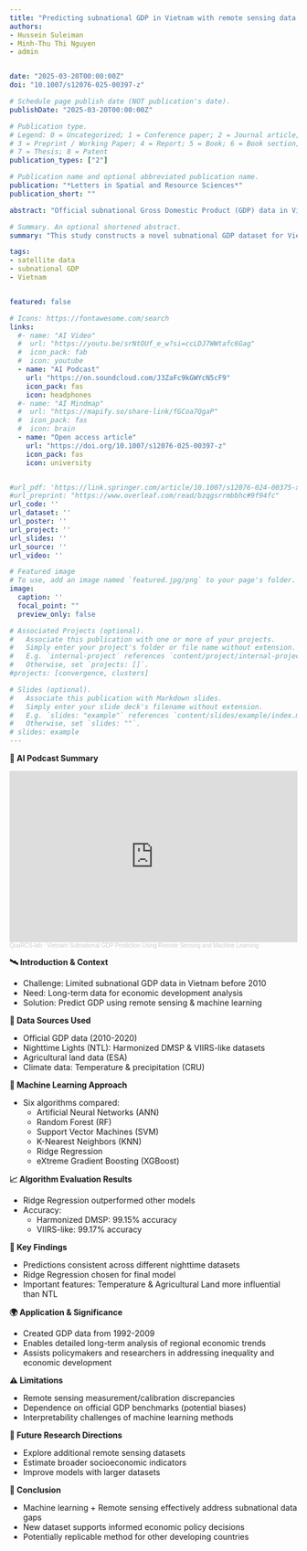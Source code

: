 ```yaml
---
title: "Predicting subnational GDP in Vietnam with remote sensing data: A machine learning approach"
authors:
- Hussein Suleiman
- Minh-Thu Thi Nguyen
- admin


date: "2025-03-20T00:00:00Z"
doi: "10.1007/s12076-025-00397-z"

# Schedule page publish date (NOT publication's date).
publishDate: "2025-03-20T00:00:00Z"

# Publication type.
# Legend: 0 = Uncategorized; 1 = Conference paper; 2 = Journal article;
# 3 = Preprint / Working Paper; 4 = Report; 5 = Book; 6 = Book section;
# 7 = Thesis; 8 = Patent
publication_types: ["2"]

# Publication name and optional abbreviated publication name.
publication: "*Letters in Spatial and Resource Sciences*"
publication_short: ""

abstract: "Official subnational Gross Domestic Product (GDP) data in Vietnam has been available only since 2010, hindering the analysis of long-term dynamics of local development. Based on remote sensing data and machine learning methods, we construct a subnational GDP indicator for the 63 Vietnamese provinces from 1992 to 2009. Specifically, we rely on nighttime lights (NTL), agricultural land, and climate datasets and employ six machine learning algorithms to construct the GDP dataset. We compare the accuracy of several machine learning algorithms and compare the predicted subnational GDP of the best-performing algorithm using two nighttime lights datasets. We show consistent predictions using both datasets, and construct the subnational GDP dataset using the NTL data with the longer temporal coverage. This new dataset allows researchers and policymakers to analyze long-term economic trends at the subnational level in Vietnam, filling a critical gap in historical economic data."

# Summary. An optional shortened abstract.
summary: "This study constructs a novel subnational GDP dataset for Vietnam by integrating nighttime lights, agricultural land, and climate data through machine learning methods"

tags:
- satellite data
- subnational GDP
- Vietnam


featured: false

# Icons: https://fontawesome.com/search
links:
  #- name: "AI Video"
  #  url: "https://youtu.be/srNtOUf_e_w?si=ccLDJ7WWtafc6Gag"
  #  icon_pack: fab
  #  icon: youtube
  - name: "AI Podcast"
    url: "https://on.soundcloud.com/J3ZaFc9kGWYcN5cF9"
    icon_pack: fas
    icon: headphones
  #- name: "AI Mindmap"
  #  url: "https://mapify.so/share-link/fGCoa7QgaP"
  #  icon_pack: fas
  #  icon: brain
  - name: "Open access article"
    url: "https://doi.org/10.1007/s12076-025-00397-z"
    icon_pack: fas
    icon: university


#url_pdf: 'https://link.springer.com/article/10.1007/s12076-024-00375-x'
#url_preprint: "https://www.overleaf.com/read/bzqgsrrmbbhc#9f94fc"
url_code: ''
url_dataset: ''
url_poster: ''
url_project: ''
url_slides: ''
url_source: ''
url_video: ''

# Featured image
# To use, add an image named `featured.jpg/png` to your page's folder.
image:
  caption: ''
  focal_point: ""
  preview_only: false

# Associated Projects (optional).
#   Associate this publication with one or more of your projects.
#   Simply enter your project's folder or file name without extension.
#   E.g. `internal-project` references `content/project/internal-project/index.md`.
#   Otherwise, set `projects: []`.
#projects: [convergence, clusters]

# Slides (optional).
#   Associate this publication with Markdown slides.
#   Simply enter your slide deck's filename without extension.
#   E.g. `slides: "example"` references `content/slides/example/index.md`.
#   Otherwise, set `slides: ""`.
# slides: example
---
```


**🤖 AI Podcast Summary**

<iframe width="100%" height="300" scrolling="no" frameborder="no" allow="autoplay" src="https://w.soundcloud.com/player/?url=https%3A//api.soundcloud.com/tracks/2059684160&color=%23ff5500&auto_play=false&hide_related=false&show_comments=true&show_user=true&show_reposts=false&show_teaser=true&visual=true"></iframe><div style="font-size: 10px; color: #cccccc;line-break: anywhere;word-break: normal;overflow: hidden;white-space: nowrap;text-overflow: ellipsis; font-family: Interstate,Lucida Grande,Lucida Sans Unicode,Lucida Sans,Garuda,Verdana,Tahoma,sans-serif;font-weight: 100;"><a href="https://soundcloud.com/user-562952877" title="QuaRCS-lab" target="_blank" style="color: #cccccc; text-decoration: none;">QuaRCS-lab</a> · <a href="https://soundcloud.com/user-562952877/vietnam-subnational-gdp" title="Vietnam Subnational GDP Prediction Using Remote Sensing and Machine Learning" target="_blank" style="color: #cccccc; text-decoration: none;">Vietnam Subnational GDP Prediction Using Remote Sensing and Machine Learning</a></div>


**🛰️ Introduction & Context**
- Challenge: Limited subnational GDP data in Vietnam before 2010
- Need: Long-term data for economic development analysis
- Solution: Predict GDP using remote sensing & machine learning

**🌌 Data Sources Used**
- Official GDP data (2010-2020)
- Nighttime Lights (NTL): Harmonized DMSP & VIIRS-like datasets
- Agricultural land data (ESA)
- Climate data: Temperature & precipitation (CRU)

**🧠 Machine Learning Approach**
- Six algorithms compared:
  - Artificial Neural Networks (ANN)
  - Random Forest (RF)
  - Support Vector Machines (SVM)
  - K-Nearest Neighbors (KNN)
  - Ridge Regression
  - eXtreme Gradient Boosting (XGBoost)

**📈 Algorithm Evaluation Results**
- Ridge Regression outperformed other models
- Accuracy:
  - Harmonized DMSP: 99.15% accuracy
  - VIIRS-like: 99.17% accuracy

**🔦 Key Findings**
- Predictions consistent across different nighttime datasets
- Ridge Regression chosen for final model
- Important features: Temperature & Agricultural Land more influential than NTL

**🌍 Application & Significance**
- Created GDP data from 1992-2009
- Enables detailed long-term analysis of regional economic trends
- Assists policymakers and researchers in addressing inequality and economic development

**⚠️ Limitations**
- Remote sensing measurement/calibration discrepancies
- Dependence on official GDP benchmarks (potential biases)
- Interpretability challenges of machine learning methods

**🚀 Future Research Directions**
- Explore additional remote sensing datasets
- Estimate broader socioeconomic indicators
- Improve models with larger datasets

**🎯 Conclusion**
- Machine learning + Remote sensing effectively address subnational data gaps
- New dataset supports informed economic policy decisions
- Potentially replicable method for other developing countries





